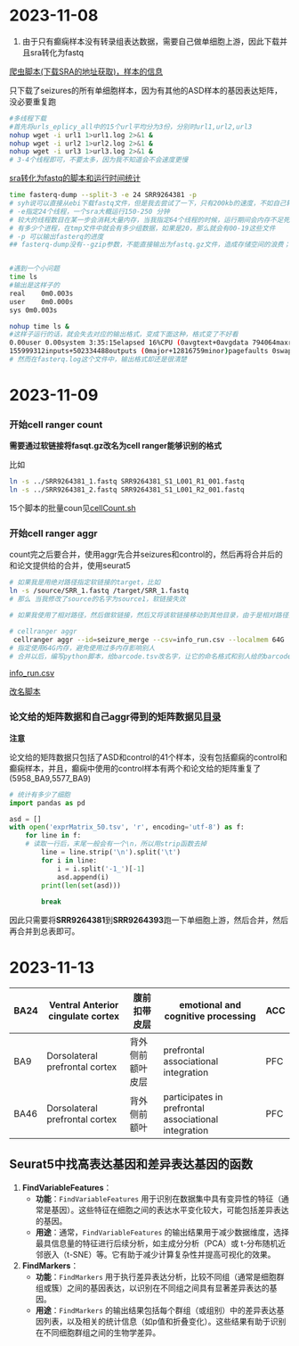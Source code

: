 # 2023-11-08

1. 由于只有癫痫样本没有转录组表达数据，需要自己做单细胞上游，因此下载并且sra转化为fastq

[爬虫脚本(下载SRA的地址获取)，样本的信息](./src_data/0_数据下载和样本信息)

只下载了seizures的所有单细胞样本，因为有其他的ASD样本的基因表达矩阵，没必要重复跑

```bash
#多线程下载
#首先将urls_eplicy_all中的15个url平均分为3份，分别时url1,url2,url3
nohup wget -i url1 1>url1.log 2>&1 &
nohup wget -i url2 1>url2.log 2>&1 &
nohup wget -i url3 1>url3.log 2>&1 &
# 3-4个线程即可，不要太多，因为我不知道会不会速度更慢
```

[sra转化为fastq的脚本和运行时间统计](./src_Data/1_sra2fastq)

```bash
time fasterq-dump --split-3 -e 24 SRR9264381 -p
# syh说可以直接从ebi下载fastq文件，但是我去尝试了一下，只有200kb的速度，不如自己转！！
# -e指定24个线程，一个sra大概运行150-250 分钟
# 较大的线程数目在某一步会消耗大量内存，当我指定64个线程的时候，运行期间会内存不足死掉；指定20个线程的时候，峰值消耗了64g内存，fyp老师机器的50%；后面我都是指定24个线程运行
# 有多少个进程，在tmp文件中就会有多少组数据，如果是20，那么就会有00-19这些文件
# -p 可以输出fasterq的进度
## fasterq-dump没有--gzip参数，不能直接输出为fastq.gz文件，造成存储空间的浪费；后期可以通过pigz对其进行多线程压缩，速度嘎嘎快，比gzip快很多，但是消耗cpu运算资源



```

```bash
#遇到一个小问题
time ls
#输出是这样子的
real	0m0.003s
user	0m0.000s
sys	0m0.003s

nohup time ls & 
#这样子运行的话，就会失去对应的输出格式，变成下面这种，格式变了不好看
0.00user 0.00system 3:35:15elapsed 16%CPU (0avgtext+0avgdata 794064maxresident)k
155999312inputs+502334488outputs (0major+12816759minor)pagefaults 0swaps
# 然而在fasterq.log这个文件中，输出格式却还是很清楚
```



# 2023-11-09

### 开始cell ranger count

**需要通过软链接将fasqt.gz改名为cell ranger能够识别的格式**

比如

```bash
ln -s ../SRR9264381_1.fastq SRR9264381_S1_L001_R1_001.fastq
ln -s ../SRR9264381_2.fastq SRR9264381_S1_L001_R2_001.fastq
```

15个脚本的批量coun见[cellCount.sh](./src_Data\2_cellranger/0_cellCount.sh)

### 开始cell ranger  aggr

count完之后要合并，使用aggr先合并seizures和control的，然后再将合并后的和论文提供给的合并，使用seurat5

```bash
# 如果我是用绝对路径指定软链接的target，比如
ln -s /source/SRR_1.fastq /target/SRR_1.fastq
# 那么 当我修改了source的名字为source1，软链接失效

# 如果我使用了相对路径，然后做软链接，然后又将该软链接移动到其他目录，由于是相对路径，导致相对路径无法找到对应的文件，然后就链接失效
```

```bash
# cellranger aggr
 cellranger aggr --id=seizure_merge --csv=info_run.csv --localmem 64G
# 指定使用64G内存，避免使用过多内存影响别人
# 合并以后，编写python脚本，给barcode.tsv改名字，让它的命名格式和别人给的barcode文件是一样的
```

[info_run.csv](.\src_Data\2_cellranger\info_run.csv)

[改名脚本](.\src_Data\2_cellranger\renameBarcode.py)

### 论文给的矩阵数据和自己aggr得到的矩阵数据见[目录](.\src_Data\3_mtx)



**注意**

论文给的矩阵数据只包括了ASD和control的41个样本，没有包括癫痫的control和癫痫样本，并且，癫痫中使用的control样本有两个和论文给的矩阵重复了(5958_BA9,5577_BA9)

```python
# 统计有多少了细胞
import pandas as pd

asd = []
with open('exprMatrix_50.tsv', 'r', encoding='utf-8') as f:
    for line in f:
    # 读取一行后，末尾一般会有一个\n，所以用strip函数去掉
        line = line.strip('\n').split('\t')
        for i in line:
            i = i.split('-1_')[-1]
            asd.append(i)
        print(len(set(asd)))
        
        break
```

因此只需要将**SRR9264381**到**SRR9264393**跑一下单细胞上游，然后合并，然后再合并到总表即可。





# 2023-11-13

| BA24 | Ventral Anterior cingulate cortex | 腹前扣带皮层     | emotional and cognitive processing                   | ACC  |
| ---- | --------------------------------- | ---------------- | ---------------------------------------------------- | ---- |
| BA9  | Dorsolateral prefrontal cortex    | 背外侧前额叶皮层 | prefrontal associational integration                 | PFC  |
| BA46 | Dorsolateral prefrontal cortex    | 背外侧前额叶     | participates in prefrontal associational integration | PFC  |



## Seurat5中找高表达基因和差异表达基因的函数

1. **FindVariableFeatures**：
   - **功能**：`FindVariableFeatures` 用于识别在数据集中具有变异性的特征（通常是基因）。这些特征在细胞之间的表达水平变化较大，可能包括差异表达的基因。
   - **用途**：通常，`FindVariableFeatures` 的输出结果用于减少数据维度，选择最具信息量的特征进行后续分析，如主成分分析（PCA）或 t-分布随机近邻嵌入（t-SNE）等。它有助于减少计算复杂性并提高可视化的效果。
2. **FindMarkers**：
   - **功能**：`FindMarkers` 用于执行差异表达分析，比较不同组（通常是细胞群组或簇）之间的基因表达，以识别在不同组之间具有显著差异表达的基因。
   - **用途**：`FindMarkers` 的输出结果包括每个群组（或组别）中的差异表达基因列表，以及相关的统计信息（如p值和折叠变化）。这些结果有助于识别在不同细胞群组之间的生物学差异。
